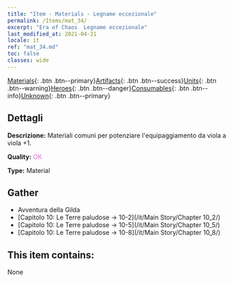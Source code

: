 ```yaml
---
title: "Item - Materials - Legname eccezionale"
permalink: /Items/mat_34/
excerpt: "Era of Chaos  Legname eccezionale"
last_modified_at: 2021-04-21
locale: it
ref: "mat_34.md"
toc: false
classes: wide
---
```

 [Materials](/it/Items/){: .btn .btn--primary}[Artifacts](/it/Items/Artifacts/){: .btn .btn--success}[Units](/it/Items/Units/){: .btn .btn--warning}[Heroes](/it/Items/Heroes/){: .btn .btn--danger}[Consumables](/it/Items/Consumables/){: .btn .btn--info}[Unknown](/it/Items/Unknown/){: .btn .btn--primary}

## Dettagli
 **Descrizione:** Materiali comuni per potenziare l'equipaggiamento da viola a viola +1.

 **Quality:** <span style="color: #DA70D6">OK</span>

 **Type:** Material

## Gather

*    Avventura della Gilda 
*    [Capitolo 10: Le Terre paludose -> 10-2](/it/Main Story/Chapter 10_2/) 
*    [Capitolo 10: Le Terre paludose -> 10-5](/it/Main Story/Chapter 10_5/) 
*    [Capitolo 10: Le Terre paludose -> 10-8](/it/Main Story/Chapter 10_8/) 

## This item contains:

  None

